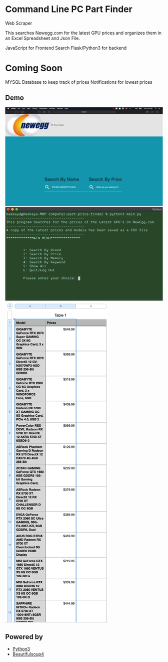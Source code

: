 # Command Line PC Part Finder 
Web Scraper


This searches Newegg.com for the latest GPU prices and organizes them in an Excel Spreadsheet and Json File.

JavaScript for Frontend Search
Flask/Python3 for backend

# Coming Soon 
MYSQL Database to keep track of prices
Notifications for lowest prices


##  Demo

![Iterm](./page.png "Flash Front End")
![Iterm](./screenshot2.png "Terminal Output")
![Numbers](./screenshot.png "CSV/Excel File Output")




## Powered by

- [Python3](http://python.org)
- [Beautifulsoup4](https://pypi.org/project/beautifulsoup4/)
